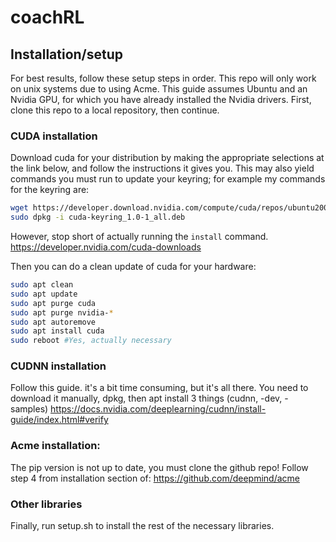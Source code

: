 # coachRL


## Installation/setup

For best results, follow these setup steps in order. This repo will only work on unix systems due to using Acme. This guide assumes Ubuntu and an Nvidia GPU, for which you have already installed the Nvidia drivers. 
First, clone this repo to a local repository, then continue.

### CUDA installation
Download cuda for your distribution by making the appropriate selections at the link below, and follow the instructions it gives you.
This may also yield commands you must run to update your keyring; for example my commands for the keyring are:
```sh
wget https://developer.download.nvidia.com/compute/cuda/repos/ubuntu2004/x86_64/cuda-keyring_1.0-1_all.deb
sudo dpkg -i cuda-keyring_1.0-1_all.deb
```

However, stop short of actually running the ```install``` command.
https://developer.nvidia.com/cuda-downloads


Then you can do a clean update of cuda for your hardware:
```sh
sudo apt clean
sudo apt update
sudo apt purge cuda
sudo apt purge nvidia-*
sudo apt autoremove
sudo apt install cuda
sudo reboot #Yes, actually necessary
```

### CUDNN installation
Follow this guide. it's a bit time consuming, but it's all there.
You need to download it manually, dpkg, then apt install 3 things (cudnn, -dev, -samples)
https://docs.nvidia.com/deeplearning/cudnn/install-guide/index.html#verify




### Acme installation:
The pip version is not up to date, you must clone the github repo!
Follow step 4 from installation section of: https://github.com/deepmind/acme

### Other libraries
Finally, run setup.sh to install the rest of the necessary libraries.

